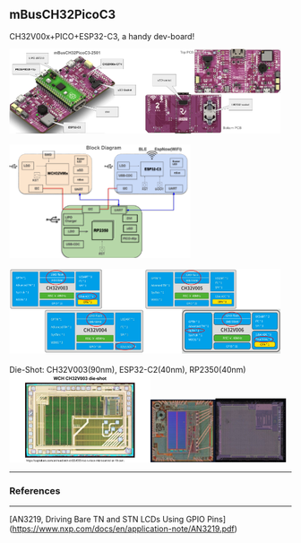 ## mBusCH32PicoC3
CH32V00x+PICO+ESP32-C3, a handy dev-board!

<img src="PIC/mBusCh32PicoC3_iso.png" width=48%><img src="PIC/mBusCh32PicoC3_TopBot.png" width=48%> <br>
<br>
<img src="PIC/mBusCh32PicoC3_BlockDiag.png" width=64%> <br>
<br>
<img src="PIC/mBusCh32PicoC3_003004.png" width=48%><img src="PIC/mBusCh32PicoC3_005006.png" width=48%> <br>
<br>
Die-Shot: CH32V003(90nm), ESP32-C2(40nm), RP2350(40nm) <br>
<img src="PIC/mBusCh32PicoC3_003Die.png" width=50%><img src="PIC/ESP32-C2-40nm.jpg" width=23%><img src="PIC/RP2350-40nm.jpg" width=25%> <br>

---
### References
---
[AN3219, Driving Bare TN and STN LCDs Using GPIO Pins] (https://www.nxp.com/docs/en/application-note/AN3219.pdf)
